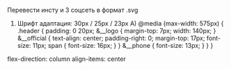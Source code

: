 Перевести инсту и 3 соцсеть в формат .svg
1. Шрифт адаптация:
30px / 25px / 23px
A)
@media (max-width: 575px) {
    .header {
        padding: 0 20px;
        &__logo {
            margin-top: 7px;
            width: 140px;
        }
        &__official {
            text-align: center;
            padding-right: 0;
            margin-top: 17px;
            font-size: 11px;
            span {
                font-size: 16px;
            }
        }
        &__phone {
            font-size: 13px;
        }
    }
}

        
flex-direction: column
align-items: center